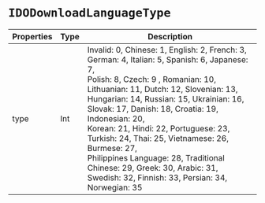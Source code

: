 # `IDODownloadLanguageType`

| Properties | Type | Description |
| ----------- | ------- | ------------ |
| type | Int | Invalid: 0, Chinese: 1, English: 2, French: 3, German: 4, Italian: 5, Spanish: 6, Japanese: 7, <br> Polish: 8, Czech: 9 , Romanian: 10, Lithuanian: 11, Dutch: 12, Slovenian: 13, <br/> Hungarian: 14, Russian: 15, Ukrainian: 16, Slovak: 17, Danish: 18, Croatia: 19, Indonesian: 20, <br/> Korean: 21, Hindi: 22, Portuguese: 23, Turkish: 24, Thai: 25, Vietnamese: 26, Burmese: 27, <br/> Philippines Language: 28, Traditional Chinese: 29, Greek: 30, Arabic: 31, Swedish: 32, Finnish: 33, Persian: 34, Norwegian: 35 |
